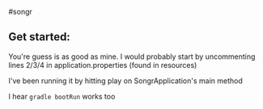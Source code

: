 #songr

## Get started:
You're guess is as good as mine. I would probably start by uncommenting lines 2/3/4
in application.properties (found in resources)

I've been running it by hitting play on SongrApplication's main method

I hear
```gradle bootRun``` works too

